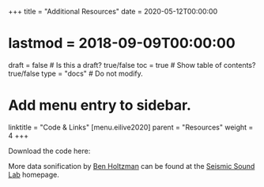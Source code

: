 +++
title = "Additional Resources"
date = 2020-05-12T00:00:00
# lastmod = 2018-09-09T00:00:00
draft = false  # Is this a draft? true/false
toc = true  # Show table of contents? true/false
type = "docs"  # Do not modify.
# Add menu entry to sidebar.
linktitle = "Code & Links"
[menu.eilive2020]
  parent = "Resources"
  weight = 4
+++

Download the code here:
<div class="github-card" data-github="jbrussell/EI_Live_2020" data-width="400" data-height="" data-theme="default"></div>
<script src="//cdn.jsdelivr.net/github-cards/latest/widget.js"></script>

More data sonification by [Ben Holtzman](https://www.ldeo.columbia.edu/~benh/) can be found at the [Seismic Sound Lab](seismicsoundlab.org) homepage.